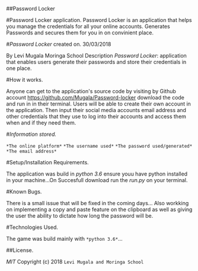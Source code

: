 ##Password Locker

#Password Locker application. Password Locker is an application that helps you manage the credentials for all your online accounts. Generates Passwords and secures them for you in on convinient place. 

#*Password Locker* created on. 30/03/2018

By Levi Mugala
Moringa School
Description
*Password Locker*: application that enables users generate their passwords and store their credentials in one place.

#How it works.

Anyone can get to the application's source code by visiting by Github account https://github.com/Mugala/Password-locker download the code and run in in their terminal.
Users will be able to create their own account in the application.
Then input their social media accounts email address and other credentials that they use to log into their accounts and access them when and if they need them.

#*Information stored.*

`*The online platform*`
`*The username used*`
`*The password used/generated*`
`*The email address*`

#Setup/Installation Requirements.

The application was build in *python 3.6* ensure youu have python installed in your machine...On Succesfull download run the *run.py* on your terminal.

#Known Bugs.

There is a small issue that will be fixed in the coming days... 
Also workking on implementing a copy and paste feature on the clipboard as well as giving the user the ability to dictate how long the password will be.

#Technologies Used.

The game was build mainly with `*python 3.6*`... 

##License.

*MIT* Copyright (c) 2018 `Levi Mugala and Moringa School`
